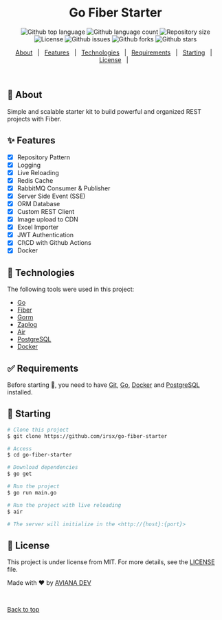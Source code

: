 <h1 align="center">Go Fiber Starter</h1>

<p align="center">
  <img alt="Github top language" src="https://img.shields.io/github/languages/top/irsx/go-fiber-starter?color=56BEB8">

  <img alt="Github language count" src="https://img.shields.io/github/languages/count/irsx/go-fiber-starter?color=56BEB8">

  <img alt="Repository size" src="https://img.shields.io/github/repo-size/irsx/go-fiber-starter?color=56BEB8">

  <img alt="License" src="https://img.shields.io/github/license/irsx/go-fiber-starter?color=56BEB8">

  <img alt="Github issues" src="https://img.shields.io/github/issues/irsx/go-fiber-starter?color=56BEB8" />

  <img alt="Github forks" src="https://img.shields.io/github/forks/irsx/go-fiber-starter?color=56BEB8" />

  <img alt="Github stars" src="https://img.shields.io/github/stars/irsx/go-fiber-starter?color=56BEB8" />
</p>

<!-- Status -->

<p align="center">
  <a href="#dart-about">About</a> &#xa0; | &#xa0;
  <a href="#sparkles-features">Features</a> &#xa0; | &#xa0;
  <a href="#rocket-technologies">Technologies</a> &#xa0; | &#xa0;
  <a href="#white_check_mark-requirements">Requirements</a> &#xa0; | &#xa0;
  <a href="#checkered_flag-starting">Starting</a> &#xa0; | &#xa0;
  <a href="#memo-license">License</a> &#xa0; | &#xa0;
</p>

<br>

## :dart: About

Simple and scalable starter kit to build powerful and organized REST projects with Fiber.

## :sparkles: Features

-   [x] Repository Pattern
-   [x] Logging
-   [x] Live Reloading
-   [x] Redis Cache
-   [x] RabbitMQ Consumer & Publisher
-   [x] Server Side Event (SSE)
-   [x] ORM Database
-   [x] Custom REST Client
-   [x] Image upload to CDN
-   [x] Excel Importer
-   [x] JWT Authentication
-   [x] CI\CD with Github Actions
-   [x] Docker

## :rocket: Technologies

The following tools were used in this project:

-   [Go](https://go.dev)
-   [Fiber](https://github.com/gofiber/fiber)
-   [Gorm](https://gorm.io)
-   [Zaplog](https://github.com/uber-go/zap)
-   [Air](https://github.com/cosmtrek/air)
-   [PostgreSQL](https://www.postgresql.org)
-   [Docker](https://www.docker.com/)

## :white_check_mark: Requirements

Before starting :checkered_flag:, you need to have [Git](https://git-scm.com), [Go](https://go.dev), [Docker](https://www.docker.com/) and [PostgreSQL](https://www.postgresql.org) installed.

## :checkered_flag: Starting

```bash
# Clone this project
$ git clone https://github.com/irsx/go-fiber-starter

# Access
$ cd go-fiber-starter

# Download dependencies
$ go get

# Run the project
$ go run main.go

# Run the project with live reloading
$ air

# The server will initialize in the <http://{host}:{port}>
```

## :memo: License

This project is under license from MIT. For more details, see the [LICENSE](LICENSE) file.

Made with :heart: by <a href="https://github.com/irsx" target="_blank">AVIANA DEV</a>

&#xa0;

<a href="#top">Back to top</a>
